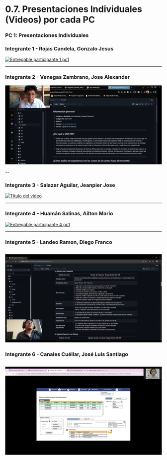 # 0.7. Presentaciones Individuales (Videos) por cada PC

### PC 1: Presentaciones Individuales

### Integrante 1 - Rojas Candela, Gonzalo Jesus
[![Entregable participante 1 pc1](https://img.youtube.com/vi/fkpiP1ROS7Y/0.jpg)](https://youtu.be/fkpiP1ROS7Y?si=quLunmF-E-FdK7xl)

---
### Integrante 2 - Venegas Zambrano, Jose Alexander
[![Entregable participante 2 pc1](https://github.com/fiis-bd251/bd251-grupo4/blob/main/imagenes/mientrevista.jpeg)](https://youtu.be/5MGkvAFdsvY)

--
### Integrante 3 - Salazar Aguilar, Jeanpier Jose
[![Título del video](https://img.youtube.com/vi/mCuty7VvU90/0.jpg)](https://youtu.be/mCuty7VvU90)

---
### Integrante 4 - Huamán Salinas, Ailton Mario
[![Entregable participante 4 pc1](https://img.youtube.com/vi/UpebvlbAn7k/0.jpg)](https://youtu.be/UpebvlbAn7k)

---
### Integrante 5 - Landeo Ramon, Diego Franco

[![](../../imagenes/video5.png)](https://youtu.be/NTe-h-Hu8Mo)
---
### Integrante 6 - Canales Cuéllar, José Luis Santiago

[![](../../imagenes/cap-canales.png)](https://youtu.be/PzzBirhs0Tc)
---
